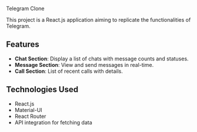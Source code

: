 Telegram Clone

This project is a React.js application aiming to replicate the functionalities of Telegram.

## Features

- **Chat Section**: Display a list of chats with message counts and statuses.
- **Message Section**: View and send messages in real-time.
- **Call Section**: List of recent calls with details.

## Technologies Used

- React.js
- Material-UI
- React Router
- API integration for fetching data
